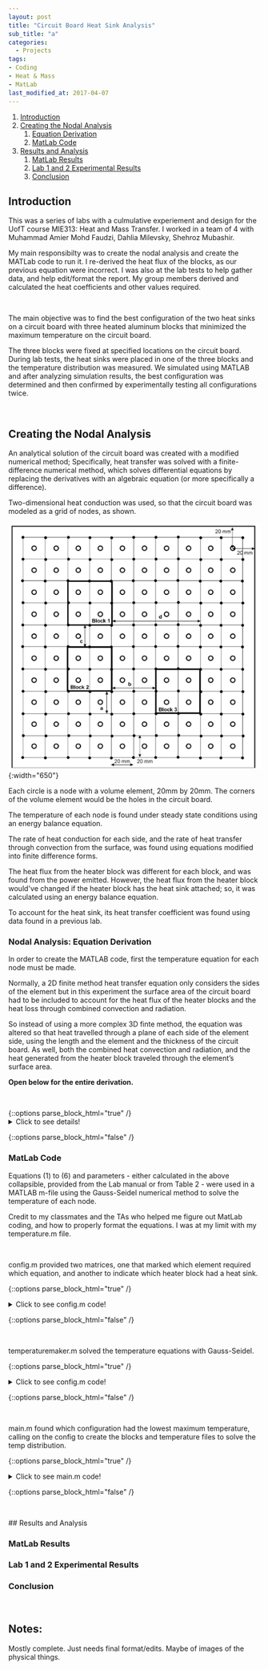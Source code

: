 ```yaml
---
layout: post
title: "Circuit Board Heat Sink Analysis"
sub_title: "a"
categories:
  - Projects
tags:
- Coding
- Heat & Mass
- MatLab
last_modified_at: 2017-04-07 
---
```


1. [Introduction](#1)
2. [Creating the Nodal Analysis](#2)
    1. [Equation Derivation](#2a)
    2. [MatLab Code](#2b)
3. [Results and Analysis](#3)
    1. [MatLab Results](#3a)
    2. [Lab 1 and 2 Experimental Results](#3b)
    3. [Conclusion](#3c)
    
## Introduction <a name="1"></a>

This was a series of labs with a culmulative experiement and design for the UofT course MIE313: Heat and Mass Transfer. I worked in a team of 4 with Muhammad Amier Mohd Faudzi, Dahlia Milevsky, Shehroz Mubashir.

My main responsibilty was to create the nodal analysis and create the MATLab code to run it. I re-derived the heat flux of the blocks, as our previous equation were incorrect. I was also at the lab tests to help gather data, and help edit/format the report. My group members derived and calculated the heat coefficients and other values required.

<p>&nbsp;</p> 

The main objective was to find the best configuration of the two heat sinks on a circuit board with three heated aluminum blocks that minimized the maximum temperature on the circuit board. 

The three blocks were fixed at specified locations on the circuit board. During lab tests, the heat sinks were placed in one of the three blocks and the temperature distribution was measured. We simulated using MATLAB and after analyzing simulation results, the best configuration was determined and then confirmed by experimentally testing all configurations twice.  

<p>&nbsp;</p> 

## Creating the Nodal Analysis <a name="2"></a>

An analytical solution of the circuit board was created with a modified numerical method; Specifically, heat transfer was solved with a finite-difference numerical method, which solves differential equations by replacing the derivatives with an algebraic equation (or more specifically a difference). 

Two-dimensional heat conduction was used, so that the circuit board was modeled as a grid of nodes, as shown.

![img](/images/projects/heatsink/grid.PNG "Schematic of the Circuit Board"){:width="650"}

Each circle is a node with a volume element, 20mm by 20mm. The corners of the volume element would be the holes in the circuit board. 

The temperature of each node is found under steady state conditions using an energy balance equation. 

The rate of heat conduction for each side, and the rate of heat transfer through convection from the surface, was found using equations modified into finite difference forms. 

The heat flux from the heater block was different for each block, and was found from the power emitted.  However, the heat flux from the heater block would've changed if the heater block has the heat sink attached; so, it was calculated using an energy balance equation. 

To account for the heat sink, its heat transfer coefficient was found using data found in a previous lab.

### Nodal Analysis: Equation Derivation <a name="2a"></a>

In order to create the MATLAB code, first the temperature equation for each node must be made. 

Normally, a 2D finite method heat transfer equation only considers the sides of the element but in this experiment the surface area of the circuit board had to be included to account for the heat flux of the heater blocks and the heat loss through combined convection and radiation. 

So instead of using a more complex 3D finte method, the equation was altered so that heat travelled through a plane of each side of the element side, using the length and the element and the thickness of the circuit board. As well, both the combined heat convection and radiation, and the heat generated from the heater block traveled through the element’s surface area. 

**Open below for the entire derivation.**
<p>&nbsp;</p> 
{::options parse_block_html="true" /} 

<details>
  
  <summary markdown="span">Click to see details!</summary>
  
  Let t be the thickness of the circuit board:
  
  ![img](/images/projects/heatsink/eq1.PNG " "){:width="650"}
  
  If there is no heat generation, then egen is simply 0. If there is no convection, the equation is as follows:
  
  ![img](/images/projects/heatsink/eq2.PNG " "){:width="650"}
  
  For the node where 1/2 of its surface area is covered by the heater block and the other 1/2 experiences convection, the temperature formula is:
  
  ![img](/images/projects/heatsink/eq3.PNG " "){:width="650"}
  
  For the node where a quarter of its surface area is covered by the heater block and 3/4 of its surface experiences convection:
  
  ![img](/images/projects/heatsink/eq4.PNG " "){:width="650"}
  
  There are three heater blocks and each has its own heat flux, which was calculated with another energy balance equation. 
  
  First, the thermal resistance of the heat sink is recalculated using previous lab test results and given information.
  
  ![img](/images/projects/heatsink/eq5-1.PNG " "){:width="450"}
  
  ![img](/images/projects/heatsink/eq5-4.PNG " "){:width="450"}
  
  Second, the area of the hint sink was found using the dimensions provided in the data sheet [2].
  
  ![img](/images/projects/heatsink/eq6.PNG " "){:width="650"}
  
  Third, the heat transfer coefficient of the heat sink is calculated
  
  ![img](/images/projects/heatsink/eq7-1.PNG " "){:width="350"}
  
  ![img](/images/projects/heatsink/eq7-2.PNG " "){:width="450"}
  
  ![img](/images/projects/heatsink/eq7-3.PNG " "){:width="450"}
  
  Finally, the heat flux of the heater block with a heat sink is derived from an energy balance equation, where the top is to the face attached to the heat sink, the heat flux goes through the bottom to the circuit board, and Ėgen is the power emitted from the heater block.
  
  ![img](/images/projects/heatsink/eq8.PNG " "){:width="650"}
  
  If the heater block does not have the heat sink attached, then hconv is replaced with hblock:
  
  ![img](/images/projects/heatsink/eq9.PNG " "){:width="650"}
  
</details>

{::options parse_block_html="false" /}
  
### MatLab Code <a name="2b"></a>

Equations (1) to (6) and parameters - either calculated in the above collapsible, provided from the Lab manual or from Table 2 - were used in a MATLAB m-file using the Gauss-Seidel numerical method to solve the temperature of each node. 

Credit to my classmates and the TAs who helped me figure out MatLab coding, and how to properly format the equations. I was at my limit with my temperature.m file.

<p>&nbsp;</p>

config.m provided two matrices, one that marked which element required which equation, and another to indicate which heater block had a heat sink.

{::options parse_block_html="true" /} 

<details>
  
  <summary markdown="span">Click to see config.m code!</summary>
  
  ```
    function [circuitboard, heatsinks] = config(n)
    %n is the given input from 1-3, output the corresponding matrix

    circuitboard = zeros(11,11);
    %0 convection 1 quater 2 half 3 full 4 quarter 5 half 6 full 7 quater 8 half 9 full 

    %full egen
    %first block            second block          third block
    circuitboard( 4,6)=3; circuitboard (7,5)=6; circuitboard (8,8)=9;

    %half egen
    %first block            second block          third block
    circuitboard (3,6)=2; circuitboard (6,5)=5; circuitboard (7,8)=8;
    circuitboard (5,6)=2; circuitboard (8,5)=5; circuitboard (9,8)=8;
    circuitboard (4,5)=2; circuitboard (7,4)=5; circuitboard (8,7)=8;
    circuitboard (4,7)=2; circuitboard (7,6)=5; circuitboard (8,9)=8;

    %quater egen
    %first block            second block          third block
    circuitboard (3,5)=1; circuitboard (6,4)=4; circuitboard (7,7)=7; 
    circuitboard (3,7)=1; circuitboard (6,6)=4; circuitboard (7,9)=7;
    circuitboard (5,5)=1; circuitboard (8,4)=4; circuitboard (9,7)=7;
    circuitboard (5,7)=1; circuitboard (8,6)=4; circuitboard (9,9)=7;

    %output of the heat position
    heatsinks=zeros(1,3); 

    %1 = heater block 1 and 2
    if n == 1
        heatsinks(1,1)=1;
        heatsinks(1,2)=1;

    %2 = heater block 1 and 3
    elseif n == 2
         heatsinks(1,1)=1;
         heatsinks(1,3)=1;

    %3 = heater block 2 and 3
    elseif n == 3
         heatsinks(1,2)=1;
         heatsinks(1,3)=1;
    End
  ```
  
</details>

{::options parse_block_html="false" /}

<p>&nbsp;</p>

temperaturemaker.m solved the temperature equations with Gauss-Seidel.

{::options parse_block_html="true" /} 

<details>
  
  <summary markdown="span">Click to see config.m code!</summary>
  
  ```
    function [tn] = temperaturemaker(flag, sink)
    % DESIGN LAB heat transfer finite method analysis of a circuit board

    %flag - 11x11 matrix inidicating what type of node
    %sink - indicates which heater has a heat sink

    max_iter = 200; %maximum # of iterations for the Gauss-Seidel
    stop = 1; % if the difference summation is less, exit

    row = 11; %
    col = 11; % row and col of the triangle only, using symmetry
    to = zeros(row,col); %the previous iteration

    k = 8.72; % k of the board
    h_normal = 10; % combined convection and radiation h of the board
    A = 0.02*0.02 - pi*0.004*0.004; % surface area of the element
    t = 0.00157; %thickness of the circuit board
    tamb = 22; %temperature of the air in celcius

    den = 4*k*t + h_normal*A; % denominator of the equations
    den50 = 4*k*t + 0.5*h_normal*A; % 50% conv, 50% egen
    den25 = 4*k*t + 0.75*h_normal*A; % 75% conv, 25% egen

    %%% Egens = V^2/@RArea of heater block
    V2 = (24.5*24.5);
    R = [81.4 77.7 78.7];  % heater block's resistances

    A_face = 0.0016; % heater block's surface area of the top and bottom
    A_side = 0.01*0.04*4; % heater block's surface area of all 4 sides

    h_heatsink = 33.064594; %convection coef of the heat sink
    T_heatsink = (87.2+89.9)/2; % avg surface temp of the heater block to the heat sink
    egen = zeros(1,3); % the egen of the heater block, index corrospond to heat block #

    % calculate the egens based on # and if they have a heat sink
    for i=1:3
        if sink(i) == 1 %it has the heat sink attached
            egen(i) = V2/(R(i)*A_face) - (T_heatsink - tamb)*(h_heatsink + h_normal*(A_side/A_face) )  ; 

        else %it does NOT have the heat sink 
            egen(i) = V2/(R(i)*A_face) - h_normal*(T_heatsink - tamb)*(1+(A_side/A_face) );
        end
    end
    %%% END Egens

    %%% INITILIZE - set temperature boundary conditions
    %top row temperatures
    to(1,1) = 26.8; to(1,2) = 29; to(1,3) = 27.7; 
    to(1,4) = 27.5; to(1,5) = 27.7; to(1,6) = 26.2;
    to(1,7) = 28.2; to(1,8) = 29.6; to(1,9) = 29.7; to(1,10) = 29.4; 
    % right column tempertatures
    to(1,11) = 28.8; to(2,11) = 28.3;  to(3,11) = 28;
    to(4,11) = 28.4; to(5,11) = 29.4; to(6,11) = 30.6;
    to(7,11) = 31.5; to(8,11) = 33.3; to(9,11) = 34.8;  to(10,11) = 35;
    % bottom row tempertatures
    to(11,2) = 30.9; to(11,3) = 31.5; to(11,4) = 32.4;
    to(11,5) = 32.6; to(11,6) = 32.3; to(11,7) = 32.3;
    to(11,8) = 32.8; to(11,9) = 32.8; to(11,10) = 33.4; to(11,11) = 34.5;
    %left column temperatures
    to(2,1) = 26.8; to(3,1) = 26.1; to(4,1) = 25.9; 
    to(5,1) = 26.1; to(6,1) = 27.9; to(7,1) = 27.7;
    to(8,1) = 27.4; to(9,1) = 27.1; to(10,1) = 27.4; to(11,1) = 28.4;
    %%% END INITILIZE - set temperature boundary conditions

    tn = to; % create the matrix that will store the current iteration

    %%% FINITE DIFFERENCE METHOD SOLUTION WITH GAUSS SEIDEL
    iter = 1; % counts the # of iterations

    %egen = new_egen-egen
    while iter < max_iter %keeps iterating until max

        for i=2:(row-1) % skip the boundary border nodes
            for j=2:(col-1) 

                if flag(i,j) == 0 %no egen, w/ convection
                    tn(i,j) = (1/den)*( (k*t)*(to(i,j-1)+to(i+1,j)+to(i,j+1)+to(i-1,j)) + (h_normal*A)*tamb ) ;  
                % heater block 1
                elseif flag(i,j) == 3 % all egen 
                    tn(i,j) = 0.25*( (to(i,j-1)+to(i+1,j)+to(i,j+1)+to(i-1,j)) + egen(1)*(A/k*t) );
                elseif flag(i,j) == 1 %25% egen, 75% convection
                    tn(i,j) = (1/den25)*((k*t)*(to(i,j-1)+to(i+1,j)+to(i,j+1)+to(i-1,j))+ egen(1)*(A*0.25) + (h_normal*A*0.75)*tamb );
                elseif flag(i,j) == 2 %half egen, half convection,
                    tn(i,j) = (1/den50)*((k*t)*(to(i,j-1)+to(i+1,j)+to(i,j+1)+to(i-1,j))+ egen(1)*(A*0.5) + (h_normal*A*0.5)*tamb ); 
               % heater block 2
                elseif flag(i,j) == 6 % all egen 
                    tn(i,j) = 0.25*( (to(i,j-1)+to(i+1,j)+to(i,j+1)+to(i-1,j)) + egen(2)*(A/k*t) );
                elseif flag(i,j) == 4 %25% egen, 75% convection
                    tn(i,j) = (1/den25)*((k*t)*(to(i,j-1)+to(i+1,j)+to(i,j+1)+to(i-1,j))+ egen(2)*(A*0.25) + (h_normal*A*0.75)*tamb );
                elseif flag(i,j) == 5 %half egen, half convection,
                    tn(i,j) = (1/den50)*( (k*t)*(to(i,j-1)+to(i+1,j)+to(i,j+1)+to(i-1,j)) + egen(2)*(A*0.5) + (h_normal*A*0.5)*tamb ); 
                % heater block 3
                elseif flag(i,j) == 9 % all egen 
                    tn(i,j) = 0.25*( (to(i,j-1)+to(i+1,j)+to(i,j+1)+to(i-1,j)) + egen(3)*(A/k*t) );
                elseif flag(i,j) == 7 %25% egen, 75% convection
                    tn(i,j) = (1/den25)*((k*t)*(to(i,j-1)+to(i+1,j)+to(i,j+1)+to(i-1,j))+ egen(3)*(A*0.25) + (h_normal*A*0.75)*tamb );
                elseif flag(i,j) == 8 %half egen, half convection,
                    tn(i,j) = (1/den50)*( (k*t)*(to(i,j-1)+to(i+1,j)+to(i,j+1)+to(i-1,j)) + egen(3)*(A*0.5) + (h_normal*A*0.5)*tamb ); 

                end % end ifs
            end % end col for
        end% end row for

        difsum = sum(sum(abs(to-tn))); % Calculate the difference summation
        if difsum < stop %check stop condition
            max_iter = iter;
            break;
        end    

        to=tn; %update the matrix storing previous iteration
        iter = iter+1; %increase the counter

    end % End of the while loop/Gauss-Seidel iteration  
  ```
  
</details>

{::options parse_block_html="false" /} 
<p>&nbsp;</p>

main.m found which configuration had the lowest maximum temperature, calling on the config to create the blocks and temperature files to solve the temp distribution.

{::options parse_block_html="true" /} 

<details>
  
  <summary markdown="span">Click to see main.m code!</summary>
  
  ```      
    %main function: Finds the config which has the lowest max temp    
    %calling configuration function for the configurations of the blocks
    [circuitboard,heatsinks] =config(1); % heater block 1 and 2

    %send the matrix to the temperature function to get the temperature
    %distribution 
    temp1 =temperaturemaker(circuitboard,heatsinks);

    %find max temp in the matrix
    [row,column]=size(circuitboard);
    max = 200;
    store = 0;
    max_temp1=0;
    max_temp2=0;
    max_temp3=0;
    index = [0,1,2]; %[row, col]

    for i=1:row;
        for j=1:column;
            if temp(i,j)>max_temp1
                max_temp1 =temp(i,j);
                index = [1,i,j];
            end 
        end
    end

    if max>max_temp1
        best_configuration=temp1;
        max = max_temp1;
        store = index;
    end

    %call configuration for second location and repeat
    [matrix2a,matrix2b] =config(2); % heater block 1 and 3
    temp2 =temperaturemaker(matrix2a,matrix2b);
    for i=1:row;
        for j=1:column;
            if temp2(i,j)>max_temp2
                max_temp2=temp2(i,j);
                index = [2,i,j];
            end 
        end
    end

    if max>max_temp2
        best_configuration=temp2;
        max = max_temp2;
        store = index;
    end

    %call configuration for third location
    [matrix3a, matrix3b] =config(3); % heater block 2 and 3
    temp3 =temperaturemaker(matrix3a,matrix3b); 
    for i=1:row;
        for j=1:column;
            if temp3(i,j)>max_temp3
                max_temp3=temp3(i,j);
                index = [3,i,j];
            end 
        end
    end

    if max>max_temp3
        best_configuration=temp3;
        max = max_temp3;
        store = index;
    end
  ```
  
</details>

{::options parse_block_html="false" /}  

<p>&nbsp;</p>
## Results and Analysis <a name="3"></a>

### MatLab Results <a name="3a"></a>

### Lab 1 and 2 Experimental Results <a name="3b"></a>

### Conclusion <a name="3c"></a>

<p>&nbsp;</p> 

## Notes:

Mostly complete. Just needs final format/edits. Maybe of images of the physical things.
 





[comment]: # (https://docs.google.com/document/d/1WYGmAGt1VZNHGmRYA57Emfcqvs4PWSoMp3TGt2KdwMU/edit)

